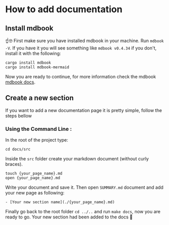 # How to add documentation

## Install mdbook

☝️🤓 First make sure you have installed mdbook in your machine. Run `mdbook -V`. If you have it you will see something like `mdbook v0.4.34` if you don't, install it with the following:

```
cargo install mdbook
cargo install mdbook-mermaid
```
Now you are ready to continue, for more information check the mdbook [mdbook docs](https://rust-lang.github.io/mdBook/).

## Create a new section
If you want to add a new documentation page it is pretty simple, follow the steps bellow

### Using the Command Line :
In the root of the project type:
```
cd docs/src
```
Inside the `src` folder create your markdown document (without curly braces).
```
touch {your_page_name}.md
open {your_page_name}.md
```

Write your document and save it. Then open `SUMMARY.md` document and add your new page as following:

```
- [Your new section name](./{your_page_name}.md)
```

Finally go back to the root folder `cd ../..` and run `make docs`, now you are ready to go. Your new section had been added to the docs 🤩
